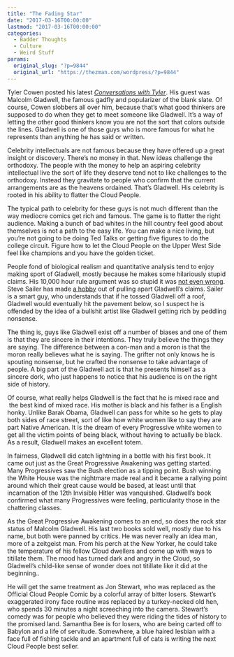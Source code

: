 ```yaml
---
title: "The Fading Star"
date: "2017-03-16T00:00:00"
lastmod: "2017-03-16T00:00:00"
categories:
  - Badder Thoughts
  - Culture
  - Weird Stuff
params:
  original_slug: "?p=9844"
  original_url: "https://thezman.com/wordpress/?p=9844"
---
```


Tyler Cowen posted his latest *<a
href="https://medium.com/conversations-with-tyler/malcolm-gladwell-podcast-outliers-tyler-cowen-3abdf99068ee#.vgcpz9g7z"
target="_blank">Conversations with Tyler</a>*. His guest was Malcolm
Gladwell, the famous gadfly and popularizer of the blank slate. Of
course, Cowen slobbers all over him, because that’s what good thinkers
are supposed to do when they get to meet someone like Gladwell. It’s a
way of letting the other good thinkers know you are not the sort
that colors outside the lines. Gladwell is one of those guys who is more
famous for what he represents than anything he has said or written.

Celebrity intellectuals are not famous because they have offered up a
great insight or discovery. There’s no money in that. New ideas
challenge the orthodoxy. The people with the money to help an aspiring
celebrity intellectual live the sort of life they deserve tend not to
like challenges to the orthodoxy. Instead they gravitate to people who
confirm that the current arrangements are as the heavens ordained.
That’s Gladwell. His celebrity is rooted in his ability to flatter the
Cloud People.

The typical path to celebrity for these guys is not much different than
the way mediocre comics get rich and famous. The game is to flatter the
right audience. Making a bunch of bad whites in the hill country feel
good about themselves is not a path to the easy life. You can make a
nice living, but you’re not going to be doing Ted Talks or getting five
figures to do the college circuit. Figure how to let the Cloud People on
the Upper West Side feel like champions and you have the golden ticket.

People fond of biological realism and quantitative analysis tend to
enjoy making sport of Gladwell, mostly because he makes some hilariously
stupid claims. His 10,000 hour rule argument was so stupid it was
<a href="https://infogalactic.com/info/Not_even_wrong"
target="_blank">not even wrong</a>. Steve Sailer has made <a
href="http://www.unz.com/isteve/?s=gladwell&amp;searchsubmit=Search&amp;=&amp;authors=steve-sailer&amp;=&amp;=&amp;=&amp;=&amp;=&amp;ptype=isteve&amp;=&amp;=&amp;="
target="_blank">a hobby</a> out of pulling apart Gladwell’s claims.
Sailer is a smart guy, who understands that if he tossed Gladwell off a
roof, Gladwell would eventually hit the pavement below, so I suspect he
is offended by the idea of a bullshit artist like Gladwell getting rich
by peddling nonsense.

The thing is, guys like Gladwell exist off a number of biases and one of
them is that they are sincere in their intentions. They truly believe
the things they are saying. The difference between a con-man and a moron
is that the moron really believes what he is saying. The grifter not
only knows he is spouting nonsense, but he crafted the nonsense to take
advantage of people. A big part of the Gladwell act is that he presents
himself as a sincere dork, who just happens to notice that his audience
is on the right side of history.

Of course, what really helps Gladwell is the fact that he is mixed race
and  the best kind of mixed race. His mother is black and his father is
a English honky. Unlike Barak Obama, Gladwell can pass for white so he
gets to play both sides of race street, sort of like how white women
like to say they are part Native American. It is the dream of every
Progressive white women to get all the victim points of being black,
without having to actually be black. As a result, Gladwell makes an
excellent totem.

In fairness, Gladwell did catch lightning in a bottle with his first
book. It came out just as the Great Progressive Awakening was getting
started. Many Progressives saw the Bush election as a tipping point.
Bush winning the White House was the nightmare made real and it became a
rallying point around which their great cause would be based, at least
until that incarnation of the 12th Invisible Hitler was vanquished.
Gladwell’s book confirmed what many Progressives were feeling,
particularity those in the chattering classes.

As the Great Progressive Awakening comes to an end, so does the rock
star status of Malcolm Gladwell. His last two books sold well, mostly
due to his name, but both were panned by critics. He was never really an
idea man, more of a zeitgeist man. From his perch at the New Yorker, he
could take the temperature of his fellow Cloud dwellers and come up with
ways to titillate them. The mood has turned dark and angry in the Cloud,
so Gladwell’s child-like sense of wonder does not titillate like it did
at the beginning..

He will get the same treatment as Jon Stewart, who was replaced as the
Official Cloud People Comic by a colorful array of bitter losers.
Stewart’s exaggerated irony face routine was replaced by a turkey-necked
old hen, who spends 30 minutes a night screeching into the camera.
Stewart’s comedy was for people who believed they were riding the tides
of history to the promised land. Samantha Bee is for losers, who are
being carted off to Babylon and a life of servitude. Somewhere, a blue
haired lesbian with a face full of fishing tackle and an apartment full
of cats is writing the next Cloud People best seller.
